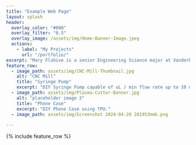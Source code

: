 ```yaml
---
title: "Example Web Page"
layout: splash
header:
  overlay_color: "#000"
  overlay_filter: "0.5"
  overlay_image: /assets/img/Home-Banner-Image.jpeg
  actions:
    - label: "My Projects"
      url: "/portfolio/"
excerpt: "Mary Flahive is a senior Engineering Science major at Vanderbilt University concentrating on Product Development. Her projects focus on CAD, 3D printing, and various additive manufacturing techniques."
feature_row:
  - image_path: assets/img/CNC-Mill-Thumbnail.jpg
    alt: "CNC Mill"
    title: "Syringe Pump"
    excerpt: "DIY Syringe Pump capable of uL / min flow rate up to 10 mL / min."
  - image_path: assets/img/Plasma-Cutter-Banner.jpg
    alt: "placeholder image 2"
    title: "Phone Case"
    excerpt: "DIY Phone Case using TPU."
  - image_path: assets/img/Screenshot 2024-04-29 201953mmk.png
 
---
```


{% include feature_row %}

